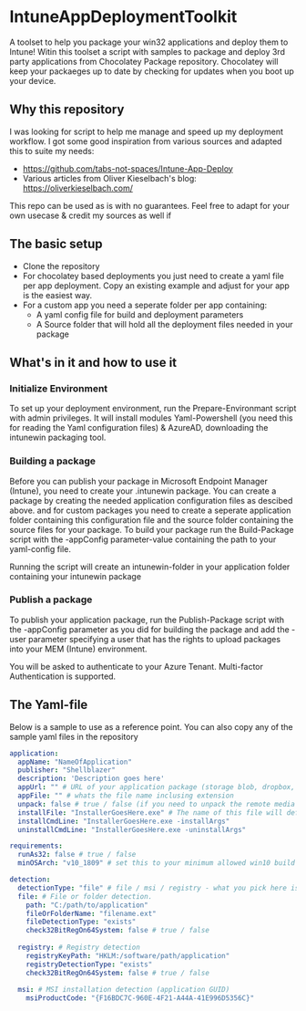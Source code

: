# IntuneAppDeploymentToolkit

A toolset to help you package your win32 applications and deploy them to Intune!
Witin this toolset a script with samples to package and deploy 3rd party applications from Chocolatey Package repository. 
Chocolatey will keep your packaeges up to date by checking for updates when you boot up your device. 

## Why this repository

I was looking for script to help me manage and speed up my deployment workflow. 
I got some good inspiration from various sources and adapted this to suite my needs: 
- https://github.com/tabs-not-spaces/Intune-App-Deploy
- Various articles from Oliver Kieselbach's blog: https://oliverkieselbach.com/

This repo can be used as is with no guarantees. 
Feel free to adapt for your own usecase & credit my sources as well if 

## The basic setup

- Clone the repository
- For chocolatey based deployments you just need to create a yaml file per app deployment. Copy an existing example and adjust for your app is the easiest way.
- For a custom app you need a seperate folder per app containing: 
    + A yaml config file for build and deployment parameters
    + A Source folder that will hold all the deployment files needed in your package

## What's in it and how to use it

### Initialize Environment

To set up your deployment environment, run the Prepare-Environmant script with admin privileges. It will install modules Yaml-Powershell (you need this for reading the Yaml configuration files) & AzureAD, downloading the intunewin packaging tool.

### Building a package

Before you can publish your package in Microsoft Endpoint Manager (Intune), you need to create your .intunewin package. You can create a package by creating the needed application configuration files as descibed above. and for custom packages you need to create a seperate application folder containing this configuration file and the source folder containing the source files for your package. To build your package run the Build-Package script with the -appConfig parameter-value containing the path to your yaml-config file. 

Running the script will create an intunewin-folder in your application folder containing your intunewin package

### Publish a package

To publish your application package, run the Publish-Package script with the -appConfig parameter as you did for building the package and add the -user parameter specifying a user that has the rights to upload packages into your MEM (Intune) environment. 

You will be asked to authenticate to your Azure Tenant. Multi-factor Authentication is supported. 

## The Yaml-file

Below is a sample to use as a reference point.
You can also copy any of the sample yaml files in the repository

``` yaml
application:
  appName: "NameOfApplication"
  publisher: "Shellblazer"
  description: 'Description goes here'
  appUrl: "" # URL of your application package (storage blob, dropbox, whatever)
  appFile: "" # whats the file name inclusing extension
  unpack: false # true / false (if you need to unpack the remote media set to true, otherwise set to false)
  installFile: "InstallerGoesHere.exe" # The name of this file will define the name of the intunewin-package, usually the file that wil trigger the install (setup.exe, setup.msi, setup.ps1 etc)
  installCmdLine: "InstallerGoesHere.exe -installArgs"
  uninstallCmdLine: "InstallerGoesHere.exe -uninstallArgs"

requirements:
  runAs32: false # true / false
  minOSArch: "v10_1809" # set this to your minimum allowed win10 build

detection:
  detectionType: "file" # file / msi / registry - what you pick here is what detection method will be bundled into your application.
  file: # File or folder detection.
    path: "C:/path/to/application"
    fileOrFolderName: "filename.ext"
    fileDetectionType: "exists"
    check32BitRegOn64System: false # true / false
  
  registry: # Registry detection
    registryKeyPath: "HKLM:/software/path/application"
    registryDetectionType: "exists"
    check32BitRegOn64System: false # true / false
  
  msi: # MSI installation detection (application GUID)
    msiProductCode: "{F16BDC7C-960E-4F21-A44A-41E996D5356C}"
```
